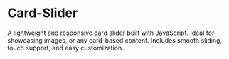 # Card-Slider
A lightweight and responsive card slider built with JavaScript. Ideal for showcasing images, or any card-based content. Includes smooth sliding, touch support, and easy customization.
